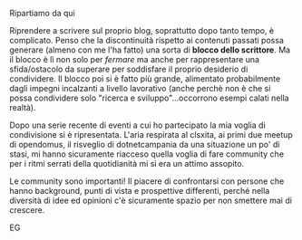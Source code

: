 Ripartiamo da qui

Riprendere a scrivere sul proprio blog, soprattutto dopo tanto tempo, è complicato. Penso che la discontinuità rispetto ai contenuti passati possa generare (almeno con me l'ha fatto) una sorta di **blocco dello scrittore**. Ma il blocco è lì non solo per *fermare* ma anche per rappresentare una sfida/ostacolo da superare per soddisfare il proprio desiderio di condividere. Il blocco poi si è fatto più grande, alimentato probabilmente dagli impegni incalzanti a livello lavorativo (anche perchè non è che si possa condividere solo "ricerca e sviluppo"...occorrono esempi calati nella realtà). 

Dopo una serie recente di eventi a cui ho partecipato la mia voglia di condivisione si è ripresentata. L'aria respirata al clsxita, ai primi due meetup di opendomus, il risveglio di dotnetcampania da una situazione un po' di stasi, mi hanno sicuramente riacceso quella voglia di fare community che per i ritmi serrati della quotidianità mi si era un attimo assopito.

Le community sono importanti! Il piacere di confrontarsi con persone che hanno background, punti di vista e prospettive differenti, perché nella diversità di idee ed opinioni c'è sicuramente spazio per non smettere mai di crescere.

EG